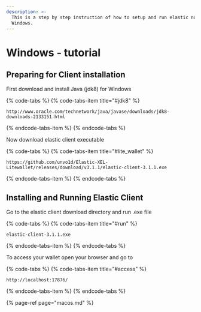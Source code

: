 ```yaml
---
description: >-
  This is a step by step instruction of how to setup and run elastic node on
  Windows.
---
```


# Windows - tutorial

## **Preparing for Client installation**

First download and install Java \(jdk8\) for Windows

{% code-tabs %}
{% code-tabs-item title="\#jdk8" %}
```http
http://www.oracle.com/technetwork/java/javase/downloads/jdk8-downloads-2133151.html
```
{% endcode-tabs-item %}
{% endcode-tabs %}

Now download elastic client executable

{% code-tabs %}
{% code-tabs-item title="\#lite\_wallet" %}
```http
https://github.com/unvo1d/Elastic-XEL-Litewallet/releases/download/v3.1.1/elastic-client-3.1.1.exe
```
{% endcode-tabs-item %}
{% endcode-tabs %}

## Installing **and Running Elastic Client**

Go to the elastic client download directory and run .exe file

{% code-tabs %}
{% code-tabs-item title="\#run" %}
```text
elastic-client-3.1.1.exe
```
{% endcode-tabs-item %}
{% endcode-tabs %}

To access your wallet open your browser and go to

{% code-tabs %}
{% code-tabs-item title="\#access" %}
```http
http://localhost:17876/
```
{% endcode-tabs-item %}
{% endcode-tabs %}

{% page-ref page="macos.md" %}

>

